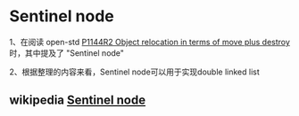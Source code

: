 # Sentinel node

1、在阅读 open-std [P1144R2 Object relocation in terms of move plus destroy](http://open-std.org/JTC1/SC22/WG21/docs/papers/2019/p1144r2.html#non-trivial-sample-list) 时，其中提及了 "Sentinel node"

2、根据整理的内容来看，Sentinel node可以用于实现double linked list

## wikipedia [Sentinel node](https://en.wikipedia.org/wiki/Sentinel_node)

